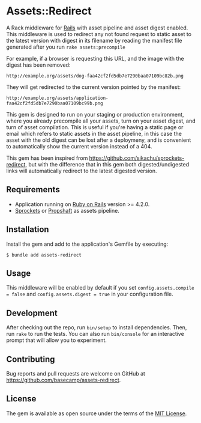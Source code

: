 # Assets::Redirect

A Rack middleware for [Rails](https://github.com/rails/rails) with asset pipeline and asset digest enabled. This middleware is used to redirect any not found request to static asset to the latest version with digest in its filename by reading the  manifest file generated after you run `rake assets:precompile`

For example, if a browser is requesting this URL, and the image with the digest has been removed:

    http://example.org/assets/dog-faa42cf2fd5db7e7290baa07109bc82b.png

They will get redirected to the current version pointed by the manifest:

    http://example.org/assets/application-faa42cf2fd5db7e7290baa07109bc99b.png

This gem is designed to run on your staging or production environment, where you already precompile all your assets, turn on your asset digest, and turn of asset compilation. This is useful if you're having a static page or email which refers to static assets in the asset pipeline, in this case the asset with the old digest can be lost after a deploymeny, and is convenient to automatically show the current version instead of a 404.

This gem has been inspired from https://github.com/sikachu/sprockets-redirect, but with the difference that in this gem both digested/undigested links will automatically redirect to the latest digested version.

## Requirements

- Application running on [Ruby on Rails](http://github.com/rails/rails) version >= 4.2.0.
- [Sprockets](https://github.com/rails/sprockets) or [Propshaft](https://github.com/rails/propshaft) as assets pipeline.

## Installation

Install the gem and add to the application's Gemfile by executing:

    $ bundle add assets-redirect

## Usage

This middleware will be enabled by default if you set `config.assets.compile = false` and `config.assets.digest = true` in your configuration file.

## Development

After checking out the repo, run `bin/setup` to install dependencies. Then, run `rake` to run the tests. You can also run `bin/console` for an interactive prompt that will allow you to experiment.

## Contributing

Bug reports and pull requests are welcome on GitHub at https://github.com/basecamp/assets-redirect.

## License

The gem is available as open source under the terms of the [MIT License](https://opensource.org/licenses/MIT).
